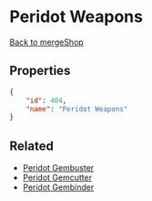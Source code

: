 # Peridot Weapons

<no description available>

[Back to mergeShop](../merge-shops.md)

## Properties

```json
{
    "id": 404,
    "name": "Peridot Weapons"
}
```

## Related

- [Peridot Gembuster](../items/21683-peridot-gembuster.md)
- [Peridot Gemcutter](../items/21684-peridot-gemcutter.md)
- [Peridot Gembinder](../items/21685-peridot-gembinder.md)

